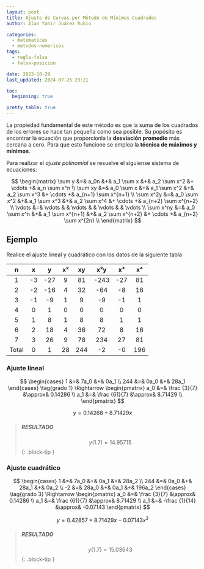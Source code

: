 ```yaml
---
layout: post
title: Ajuste de Curvas por Método de Mínimos Cuadrados
author: Alan Yahir Juárez Rubio

categories:
  - matematicas
  - metodos-numericos
tags:
  - regla-falsa
  - falsa-posicion

date: 2023-10-29
last_updated: 2024-07-25 23:21

toc:
  beginning: true

pretty_table: true
---
```


La propiedad fundamental de este método es que la suma de los cuadrados de los
errores se hace tan pequeña como sea posible. Su popósito es encontrar la
ecuación que proporcionla la **desviación promedio** más cercana a cero. Para
que esto funcione se emplea la **técnica de máximos y mínimos**.

Para realizar el _ajuste polinomial_ se resuelve el siguiense sistema de
ecuaciones:

$$
\begin{matrix}
  \sum y    &=& a_0n         &+& a_1 \sum x       &+& a_2 \sum x^2     &+ \cdots +& a_n     \sum x^n \\
  \sum xy   &=& a_0 \sum x   &+& a_1 \sum x^2     &+& a_2 \sum x^3     &+ \cdots +& a_{n+1} \sum x^{n+1} \\
  \sum x^2y &=& a_0 \sum x^2 &+& a_1 \sum x^3     &+& a_2 \sum x^4     &+ \cdots +& a_{n+2} \sum x^{n+2} \\
  \vdots    &=& \vdots       & & \vdots           & & \vdots           &          & \vdots \\
  \sum x^ny &=& a_0 \sum x^n &+& a_1 \sum x^{n+1} &+& a_2 \sum x^{n+2} &+ \cdots +& a_{n+2} \sum x^{2n} \\
\end{matrix}
$$

## Ejemplo

Realice el ajuste lineal y cuadrático con los datos de la siguiente tabla

|   n   |  x  |  y  | x² | xy  | x²y | x³ | x⁴ |
| :---: | :-: | :-: | :-: | :-: | :--: | :-: | :-: |
|   1   | -3  | -27 |  9  | 81  | -243 | -27 | 81  |
|   2   | -2  | -16 |  4  | 32  | -64  | -8  | 16  |
|   3   | -1  | -9  |  1  |  9  |  -9  | -1  |  1  |
|   4   |  0  |  1  |  0  |  0  |  0   |  0  |  0  |
|   5   |  1  |  8  |  1  |  8  |  8   |  1  |  1  |
|   6   |  2  | 18  |  4  | 36  |  72  |  8  | 16  |
|   7   |  3  | 26  |  9  | 78  | 234  | 27  | 81  |
| Total |  0  |  1  | 28  | 244 |  -2  | -0  | 196 |

### Ajuste lineal

$$
\begin{cases}
  1   &=& 7a_0 &+& 0a_1 \\
  244 &=& 0a_0 &+& 28a_1
\end{cases} \tag{grado 1}
\Rightarrow
\begin{pmatrix}
  a_0 &=& \frac {3}{7}  &\approx& 0.14286 \\
  a_1 &=& \frac {61}{7} &\approx& 8.71429 \\
\end{pmatrix}
$$

$$y = 0.14268 + 8.71429x \tag{Ajuste lineal}$$

> ##### RESULTADO
>
> $$y(1.7) = 14.95715$$
{: .block-tip }

### Ajuste cuadrático

$$
\begin{cases}
  1   &=& 7a_0  &+& 0a_1  &+& 28a_2 \\
  244 &=& 0a_0  &+& 28a_1 &+& 0a_2 \\
  -2  &=& 28a_0 &+& 0a_1  &+& 196a_2
\end{cases} \tag{grado 3}
\Rightarrow
\begin{pmatrix}
  a_0 &=& \frac {3}{7}   &\approx& 0.14286 \\
  a_1 &=& \frac {61}{7}  &\approx& 8.71429 \\
  a_1 &=& -\frac {1}{14} &\approx& -0.07143
\end{pmatrix}
$$

$$y = 0.42857 + 8.71429x - 0.07143x^2 \tag{Ajuste cuadrático}$$

> ##### RESULTADO
>
> $$y(1.7) = 15.03643$$
{: .block-tip }
